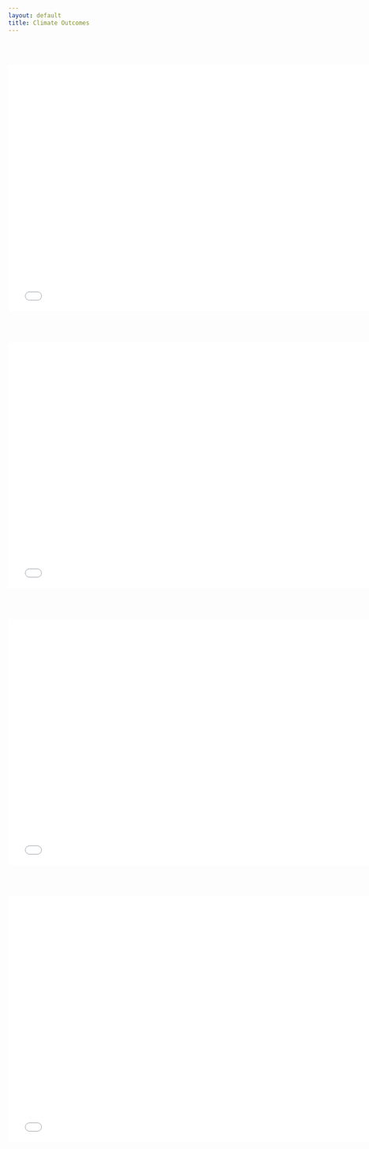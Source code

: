 ```yaml
---
layout: default
title: Climate Outcomes
---
```


<br/><br/>

<iframe id='igraph' scrolling='no' style='border:none' seamless='seamless' src= "climate-temperature.html" height='500' width='150%'></iframe>

<br/><br/>

<iframe id='igraph' scrolling='no' style='border:none' seamless='seamless' src= "climate-co2-concentration.html" height='500' width='150%'></iframe>

<br/><br/>

<iframe id='igraph' scrolling='no' style='border:none' seamless='seamless' src= "climate-ghg-concentration.html" height='500' width='150%'></iframe>

<br/><br/>

<iframe id='igraph' scrolling='no' style='border:none' seamless='seamless' src= "climate-radiativeforcing.html" height='500' width='150%'></iframe>

<br/><br/>